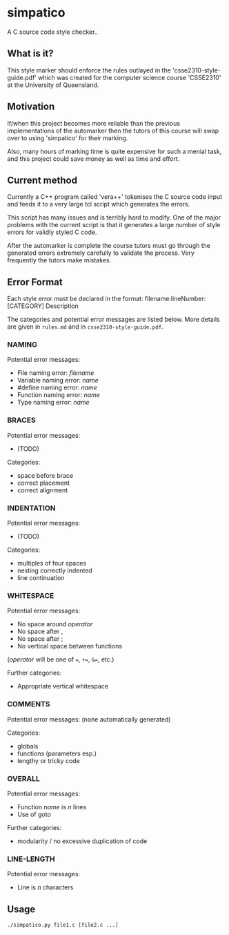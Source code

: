 simpatico
=========

A C source code style checker..

## What is it?

This style marker should enforce the rules outlayed in
the 'csse2310-style-guide.pdf' which was created for the computer
science course 'CSSE2310' at the University of Queensland.

## Motivation

If/when this project becomes more reliable than the previous
implementations of the automarker then the tutors of this 
course will swap over to using 'simpatico' for their marking.

Also, many hours of marking time is quite expensive for such
a menial task, and this project could save money as well 
as time and effort.

## Current method

Currently a C++ program called 'vera++' tokenises the C
source code input and feeds it to a very large tcl script
which generates the errors. 

This script has many issues and is terribly hard to modify.
One of the major problems with the current script is that
it generates a large number of style errors for validly 
styled C code.

After the automarker is complete the course tutors must go
through the generated errors extremely carefully to validate
the process. Very frequently the tutors make mistakes.

## Error Format

Each style error must be declared in the format:
    filename:lineNumber: [CATEGORY] Description

The categories and potential error messages are listed below. More details are given in
`rules.md` and in `csse2310-style-guide.pdf`.

### NAMING

Potential error messages:
- File naming error: _filename_
- Variable naming error: _name_
- #define naming error: _name_
- Function naming error: _name_
- Type naming error: _name_

### BRACES

Potential error messages:
- (TODO)

Categories:
- space before brace
- correct placement
- correct alignment

### INDENTATION

Potential error messages:
- (TODO)

Categories:
- multiples of four spaces
- nesting correctly indented
- line continuation

### WHITESPACE

Potential error messages:
- No space around _operator_
- No space after ,
- No space after ;
- No vertical space between functions

(_operator_ will be one of `=`, `+=`, `&=`, etc.)

Further categories:
- Appropriate vertical whitespace

### COMMENTS

Potential error messages:
(none automatically generated)

Categories:
- globals
- functions (parameters esp.)
- lengthy or tricky code

### OVERALL

Potential error messages:
- Function _name_ is _n_ lines
- Use of goto

Further categories:
- modularity / no excessive duplication of code

### LINE-LENGTH

Potential error messages:
- Line is _n_ characters

## Usage

```
./simpatico.py file1.c [file2.c ...]
```
